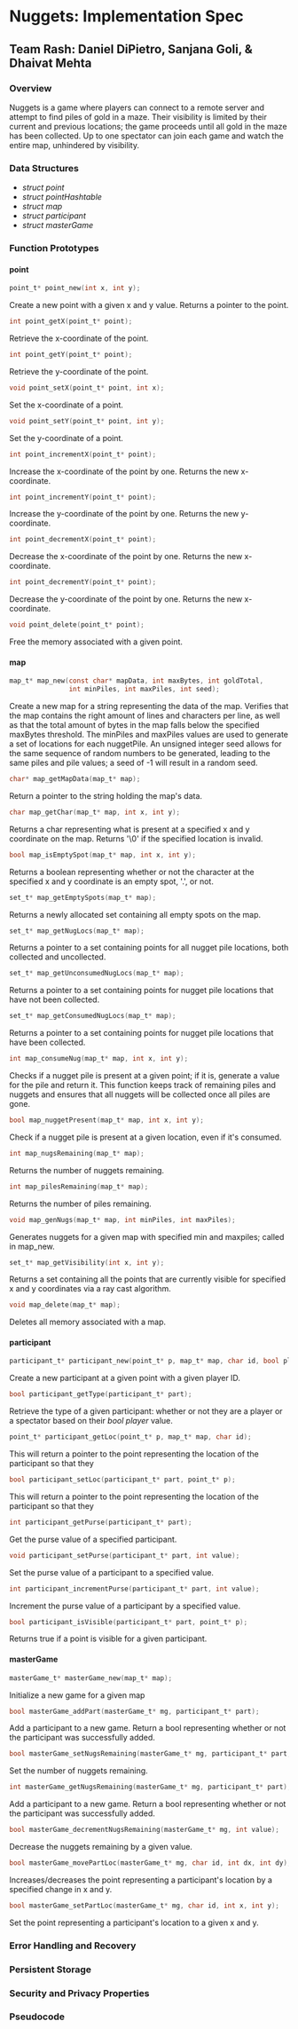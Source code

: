 # Nuggets: Implementation Spec
## **Team Rash: Daniel DiPietro, Sanjana Goli, & Dhaivat Mehta**

### **Overview**
Nuggets is a game where players can connect to a remote server and attempt to find piles of gold in a maze. Their visibility is limited by their current and previous locations; the game proceeds until all gold in the maze has been collected. Up to one spectator can join each game and watch the entire map, unhindered by visibility.

### **Data Structures**
* *struct point*
* *struct pointHashtable*
* *struct map*
* *struct participant*
* *struct masterGame*

### **Function Prototypes**
#### **point**  
```c
point_t* point_new(int x, int y);
```
Create a new point with a given x and y value. Returns a pointer to the point.

```c
int point_getX(point_t* point);
```
Retrieve the x-coordinate of the point.

```c
int point_getY(point_t* point);
```
Retrieve the y-coordinate of the point.

```c
void point_setX(point_t* point, int x);
```
Set the x-coordinate of a point.

```c
void point_setY(point_t* point, int y);
```
Set the y-coordinate of a point.

```c
int point_incrementX(point_t* point);
```
Increase the x-coordinate of the point by one. Returns the new x-coordinate.

```c
int point_incrementY(point_t* point);
```
Increase the y-coordinate of the point by one. Returns the new y-coordinate.

```c
int point_decrementX(point_t* point);
```
Decrease the x-coordinate of the point by one. Returns the new x-coordinate.

```c
int point_decrementY(point_t* point);
```
Decrease the y-coordinate of the point by one. Returns the new x-coordinate.  

```c
void point_delete(point_t* point);
```
Free the memory associated with a given point.

#### **map**  
```c
map_t* map_new(const char* mapData, int maxBytes, int goldTotal,
               int minPiles, int maxPiles, int seed);
```
Create a new map for a string representing the data of the map. Verifies that the map contains the right amount of lines and characters per line, as well as that the
total amount of bytes in the map falls below the specified maxBytes threshold. The minPiles and maxPiles values are used to generate a set of locations for each nuggetPile. An unsigned integer seed allows for the same sequence of random numbers to be generated, leading to the same piles and pile values; a seed of -1 will result in a random seed.

```c
char* map_getMapData(map_t* map);
```
Return a pointer to the string holding the map's data.

```c
char map_getChar(map_t* map, int x, int y);
```
Returns a char representing what is present at a specified x and y coordinate on the map. Returns '\0' if the specified location is invalid.

```c
bool map_isEmptySpot(map_t* map, int x, int y);
```
Returns a boolean representing whether or not the character at the specified x and y coordinate is an empty spot, '.', or not.

```c
set_t* map_getEmptySpots(map_t* map);
```
Returns a newly allocated set containing all empty spots on the map.

```c
set_t* map_getNugLocs(map_t* map);
```
Returns a pointer to a set containing points for all nugget pile locations, both
collected and uncollected.

```c
set_t* map_getUnconsumedNugLocs(map_t* map);
```
Returns a pointer to a set containing points for nugget pile locations that have
not been collected.

```c
set_t* map_getConsumedNugLocs(map_t* map);
```
Returns a pointer to a set containing points for nugget pile locations that have
been collected.

```c
int map_consumeNug(map_t* map, int x, int y);
```
Checks if a nugget pile is present at a given point; if it is, generate a value
for the pile and return it. This function keeps track of remaining piles and
nuggets and ensures that all nuggets will be collected once all piles are gone.

```c
bool map_nuggetPresent(map_t* map, int x, int y);
```
Check if a nugget pile is present at a given location, even if it's consumed.

```c
int map_nugsRemaining(map_t* map);
```
Returns the number of nuggets remaining.

```c
int map_pilesRemaining(map_t* map);
```
Returns the number of piles remaining.

```c
void map_genNugs(map_t* map, int minPiles, int maxPiles);
```
Generates nuggets for a given map with specified min and maxpiles; called in
map_new.

```c
set_t* map_getVisibility(int x, int y);
```
Returns a set containing all the points that are currently visible for specified x and y coordinates via a ray cast algorithm.

```c
void map_delete(map_t* map);
```
Deletes all memory associated with a map.

#### **participant**  
```c
participant_t* participant_new(point_t* p, map_t* map, char id, bool player);
```
Create a new participant at a given point with a given player ID.

```c
bool participant_getType(participant_t* part);
```
Retrieve the type of a given participant: whether or not they are a player or a spectator based on their *bool player* value.

```c
point_t* participant_getLoc(point_t* p, map_t* map, char id);
```
This will return a pointer to the point representing the location of the participant so that they

```c
bool participant_setLoc(participant_t* part, point_t* p);
```
This will return a pointer to the point representing the location of the participant so that they

```c
int participant_getPurse(participant_t* part);
```
Get the purse value of a specified participant.

```c
void participant_setPurse(participant_t* part, int value);
```
Set the purse value of a participant to a specified value.

```c
int participant_incrementPurse(participant_t* part, int value);
```
Increment the purse value of a participant by a specified value.

```c
bool participant_isVisible(participant_t* part, point_t* p);
```
Returns true if a point is visible for a given participant.

#### **masterGame**  
```c
masterGame_t* masterGame_new(map_t* map);
```
Initialize a new game for a given map

```c
bool masterGame_addPart(masterGame_t* mg, participant_t* part);
```
Add a participant to a new game. Return a bool representing whether or not the participant was successfully added.

```c
bool masterGame_setNugsRemaining(masterGame_t* mg, participant_t* part, int nugs);
```
Set the number of nuggets remaining.

```c
int masterGame_getNugsRemaining(masterGame_t* mg, participant_t* part);
```
Add a participant to a new game. Return a bool representing whether or not the participant was successfully added.

```c
bool masterGame_decrementNugsRemaining(masterGame_t* mg, int value);
```
Decrease the nuggets remaining by a given value.

```c
bool masterGame_movePartLoc(masterGame_t* mg, char id, int dx, int dy);
```
Increases/decreases the point representing a participant's location by a specified change in x and y.

```c
bool masterGame_setPartLoc(masterGame_t* mg, char id, int x, int y);
```
Set the point representing a participant's location to a given x and y.


### **Error Handling and Recovery**

### **Persistent Storage**

### **Security and Privacy Properties**

### **Pseudocode**
